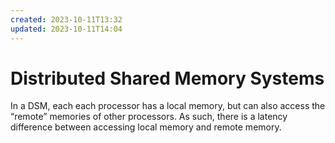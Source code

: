 ```yaml
---
created: 2023-10-11T13:32
updated: 2023-10-11T14:04
---
```


# Distributed Shared Memory Systems

In a DSM, each each processor has a local memory, but can also access the “remote” memories of other processors. As such, there is a latency difference between accessing local memory and remote memory.